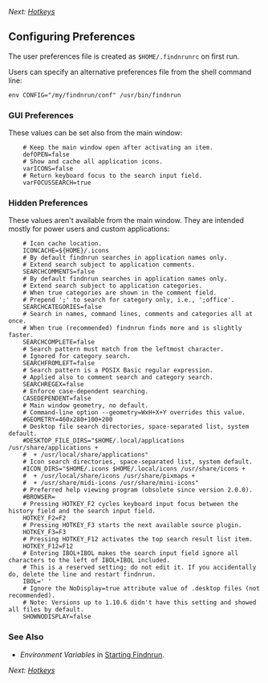 _Next: [Hotkeys](hotkey.md)_

## Configuring Preferences

The user preferences file is created as `$HOME/.findnrunrc` on first run.

Users can specify an alternative preferences file from the shell command
line:

    env CONFIG="/my/findnrun/conf" /usr/bin/findnrun

### GUI Preferences

These values can be set also from the main window:
```gettext
    # Keep the main window open after activating an item.
    defOPEN=false
    # Show and cache all application icons.
    varICONS=false
    # Return keyboard focus to the search input field.
    varFOCUSSEARCH=true
```

### Hidden Preferences

These values aren't available from the main window. They are intended mostly for
power users and custom applications:
```gettext
    # Icon cache location.
    ICONCACHE=${HOME}/.icons
    # By default findnrun searches in application names only.
    # Extend search subject to application comments.
    SEARCHCOMMENTS=false
    # By default findnrun searches in application names only.
    # Extend search subject to application categories.
    # When true categories are shown in the comment field.
    # Prepend ';' to search for category only, i.e., ';office'.
    SEARCHCATEGORIES=false
    # Search in names, command lines, comments and categories all at once.
    # When true (recommended) findnrun finds more and is slightly faster.
    SEARCHCOMPLETE=false
    # Search pattern must match from the leftmost character.
    # Ignored for category search.
    SEARCHFROMLEFT=false
    # Search pattern is a POSIX Basic regular expression.
    # Applied also to comment search and category search.
    SEARCHREGEX=false
    # Enforce case-dependent searching.
    CASEDEPENDENT=false
    # Main window geometry, no default.
    # Command-line option --geometry=WxH+X+Y overrides this value.
    #GEOMETRY=460x280+100+200
    # Desktop file search directories, space-separated list, system default.
    #DESKTOP_FILE_DIRS="$HOME/.local/applications /usr/share/applications +
    #  + /usr/local/share/applications"
    # Icon search directories, space-separated list, system default.
    #ICON_DIRS="$HOME/.icons $HOME/.local/icons /usr/share/icons +
    #  + /usr/local/share/icons /usr/share/pixmaps +
    #  + /usr/share/midi-icons /usr/share/mini-icons"
    # Preferred help viewing program (obsolete since version 2.0.0).
    #BROWSER=
    # Pressing HOTKEY_F2 cycles keyboard input focus between the history field and the search input field.
    HOTKEY_F2=F2
    # Pressing HOTKEY_F3 starts the next available source plugin.
    HOTKEY_F3=F3
    # Pressing HOTKEY_F12 activates the top search result list item.
    HOTKEY_F12=F12
    # Entering IBOL+IBOL makes the search input field ignore all characters to the left of IBOL+IBOL included. 
    # This is a reserved setting; do not edit it. If you accidentally do, delete the line and restart findnrun.
    IBOL=' '
    # Ignore the NoDisplay=true attribute value of .desktop files (not recommended).
    # Note: Versions up to 1.10.6 didn't have this setting and showed all files by default.
    SHOWNODISPLAY=false
```

### See Also

 * _Environment Variables_ in [Starting Findnrun](running.md).

_Next: [Hotkeys](hotkey.md)_
